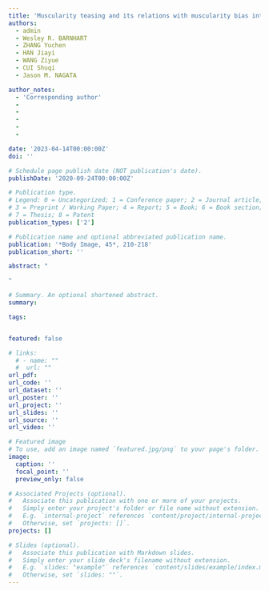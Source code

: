 ```yaml
---
title: 'Muscularity teasing and its relations with muscularity bias internalization, muscularity-oriented body dissatisfaction, and muscularity-oriented disordered eating in Chinese adult men'
authors:
  - admin
  - Wesley R. BARNHART
  - ZHANG Yuchen
  - HAN Jiayi
  - WANG Ziyue
  - CUI Shuqi
  - Jason M. NAGATA

author_notes:
  - 'Corresponding author'
  - 
  - 
  - 
  -
  - 

date: '2023-04-14T00:00:00Z'
doi: ''

# Schedule page publish date (NOT publication's date).
publishDate: '2020-09-24T00:00:00Z'

# Publication type.
# Legend: 0 = Uncategorized; 1 = Conference paper; 2 = Journal article;
# 3 = Preprint / Working Paper; 4 = Report; 5 = Book; 6 = Book section;
# 7 = Thesis; 8 = Patent
publication_types: ['2']

# Publication name and optional abbreviated publication name.
publication: '*Body Image, 45*, 210-218'
publication_short: ''

abstract: "

"

# Summary. An optional shortened abstract.
summary: 

tags:


featured: false

# links:
  # - name: ""
  #  url: ""
url_pdf: 
url_code: ''
url_dataset: ''
url_poster: ''
url_project: ''
url_slides: ''
url_source: ''
url_video: ''

# Featured image
# To use, add an image named `featured.jpg/png` to your page's folder.
image:
  caption: ''
  focal_point: ''
  preview_only: false

# Associated Projects (optional).
#   Associate this publication with one or more of your projects.
#   Simply enter your project's folder or file name without extension.
#   E.g. `internal-project` references `content/project/internal-project/index.md`.
#   Otherwise, set `projects: []`.
projects: []

# Slides (optional).
#   Associate this publication with Markdown slides.
#   Simply enter your slide deck's filename without extension.
#   E.g. `slides: "example"` references `content/slides/example/index.md`.
#   Otherwise, set `slides: ""`.
---
```

